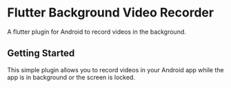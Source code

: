 # Flutter Background Video Recorder

A flutter plugin for Android to record videos in the background.

## Getting Started

This simple plugin allows you to record videos in your Android app while the app is in background or the screen is locked.